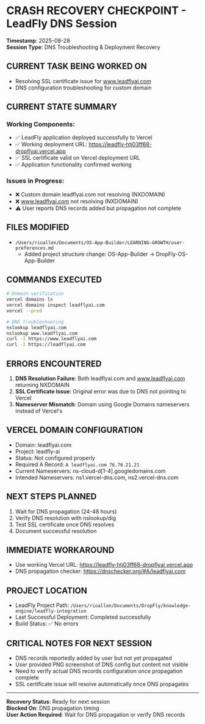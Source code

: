 # CRASH RECOVERY CHECKPOINT - LeadFly DNS Session
**Timestamp**: 2025-08-28  
**Session Type**: DNS Troubleshooting & Deployment Recovery

## CURRENT TASK BEING WORKED ON
- Resolving SSL certificate issue for www.leadflyai.com
- DNS configuration troubleshooting for custom domain

## CURRENT STATE SUMMARY
### Working Components:
- ✅ LeadFly application deployed successfully to Vercel
- ✅ Working deployment URL: https://leadfly-htj03ff68-dropflyai.vercel.app
- ✅ SSL certificate valid on Vercel deployment URL
- ✅ Application functionality confirmed working

### Issues in Progress:
- ❌ Custom domain leadflyai.com not resolving (NXDOMAIN)
- ❌ www.leadflyai.com not resolving (NXDOMAIN)
- ⚠️ User reports DNS records added but propagation not complete

## FILES MODIFIED
- `/Users/rioallen/Documents/OS-App-Builder/LEARNING-GROWTH/user-preferences.md`
  - Added project structure change: OS-App-Builder → DropFly-OS-App-Builder

## COMMANDS EXECUTED
```bash
# Domain verification
vercel domains ls
vercel domains inspect leadflyai.com
vercel --prod

# DNS troubleshooting
nslookup leadflyai.com
nslookup www.leadflyai.com
curl -I https://www.leadflyai.com
curl -I https://leadflyai.com
```

## ERRORS ENCOUNTERED
1. **DNS Resolution Failure**: Both leadflyai.com and www.leadflyai.com returning NXDOMAIN
2. **SSL Certificate Issue**: Original error was due to DNS not pointing to Vercel
3. **Nameserver Mismatch**: Domain using Google Domains nameservers instead of Vercel's

## VERCEL DOMAIN CONFIGURATION
- Domain: leadflyai.com
- Project: leadfly-ai  
- Status: Not configured properly
- Required A Record: `A leadflyai.com 76.76.21.21`
- Current Nameservers: ns-cloud-d[1-4].googledomains.com
- Intended Nameservers: ns1.vercel-dns.com, ns2.vercel-dns.com

## NEXT STEPS PLANNED
1. Wait for DNS propagation (24-48 hours)
2. Verify DNS resolution with nslookup/dig
3. Test SSL certificate once DNS resolves
4. Document successful resolution

## IMMEDIATE WORKAROUND
- Use working Vercel URL: https://leadfly-htj03ff68-dropflyai.vercel.app
- DNS propagation checker: https://dnschecker.org/#A/leadflyai.com

## PROJECT LOCATION
- LeadFly Project Path: `/Users/rioallen/Documents/DropFly/knowledge-engine/leadfly-integration`
- Last Successful Deployment: Completed successfully
- Build Status: ✅ No errors

## CRITICAL NOTES FOR NEXT SESSION
- DNS records reportedly added by user but not yet propagated
- User provided PNG screenshot of DNS config but content not visible
- Need to verify actual DNS records configuration once propagation complete
- SSL certificate issue will resolve automatically once DNS propagates

---
**Recovery Status**: Ready for next session  
**Blocked On**: DNS propagation timing  
**User Action Required**: Wait for DNS propagation or verify DNS records